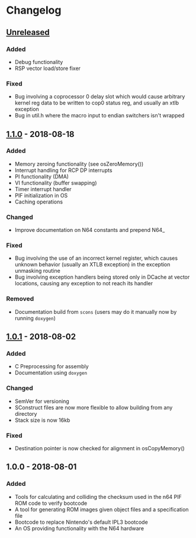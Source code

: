 # Changelog

## [Unreleased](https://github.com/pseudophpt/pseultra/compare/master...develop)

### Added
- Debug functionality
- RSP vector load/store fixer

### Fixed
- Bug involving a coprocessor 0 delay slot which would cause arbitrary kernel reg data to be written to cop0 status reg, and usually an xtlb exception
- Bug in util.h where the macro input to endian switchers isn't wrapped

## [1.1.0](https://github.com/pseudophpt/pseultra/compare/v1.0.1...v1.1.0) - 2018-08-18

### Added
- Memory zeroing functionality (see osZeroMemory())
- Interrupt handling for RCP DP interrupts
- PI functionality (DMA)
- VI functionality (buffer swapping)
- Timer interrupt handler
- PIF initialization in OS
- Caching operations

### Changed
- Improve documentation on N64 constants and prepend N64_

### Fixed
- Bug involving the use of an incorrect kernel register, which causes unknown behavior (usually an XTLB exception) in the exception unmasking routine
- Bug involving exception handlers being stored only in DCache at vector locations, causing any exception to not reach its handler

### Removed
-  Documentation build from `scons` (users may do it manually now by running `doxygen`)

## [1.0.1](https://github.com/pseudophpt/pseultra/compare/v1.0.0...v1.0.1) - 2018-08-02

### Added
- C Preprocessing for assembly
- Documentation using `doxygen`

### Changed
- SemVer for versioning
- SConstruct files are now more flexible to allow building from any directory
- Stack size is now 16kb

### Fixed
- Destination pointer is now checked for alignment in osCopyMemory()

## 1.0.0 - 2018-08-01

### Added
- Tools for calculating and colliding the checksum used in the n64 PIF ROM code to verify bootcode
- A tool for generating ROM images given object files and a specification file
- Bootcode to replace Nintendo's default IPL3 bootcode
- An OS providing functionality with the N64 hardware
